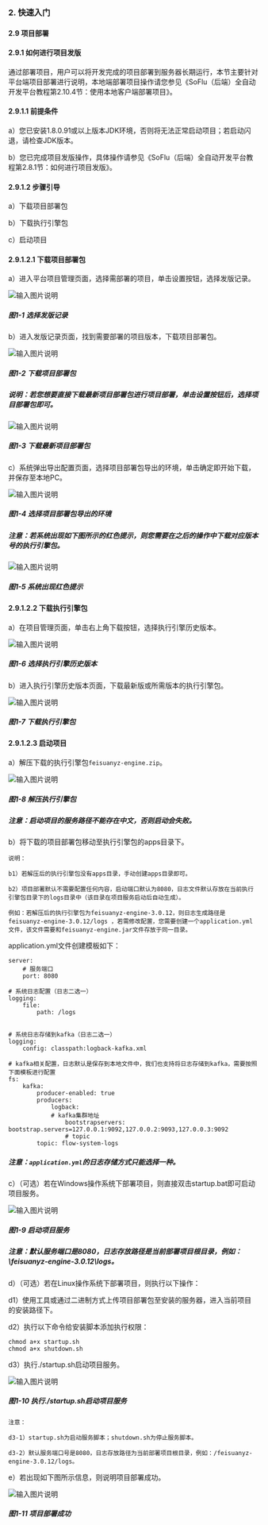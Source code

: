 ### 2. 快速入门

#### 2.9 项目部署

#### 2.9.1 如何进行项目发版

通过部署项目，用户可以将开发完成的项目部署到服务器长期运行，本节主要针对平台端项目部署进行说明，本地端部署项目操作请您参见《SoFlu（后端）全自动开发平台教程第2.10.4节：使用本地客户端部署项目》。

#### 2.9.1.1 前提条件

a）您已安装1.8.0.91或以上版本JDK环境，否则将无法正常启动项目；若启动闪退，请检查JDK版本。

b）您已完成项目发版操作，具体操作请参见《SoFlu（后端）全自动开发平台教程第2.8.1节：如何进行项目发版》。

#### 2.9.1.2 步骤引导

a）下载项目部署包

b）下载执行引擎包

c）启动项目

#### 2.9.1.2.1 下载项目部署包

a）进入平台项目管理页面，选择需部署的项目，单击设置按钮，选择发版记录。

![输入图片说明](../../../../images/SoFlu%EF%BC%88%E5%90%8E%E7%AB%AF%EF%BC%89%E5%BC%80%E5%8F%91%E5%B9%B3%E5%8F%B0/1.%20%E6%9C%80%E6%96%B0%E7%89%88%E6%9C%AC%20-%20%E6%9B%B4%E6%96%B0%E6%97%A5%E6%9C%9F%20-%202022.10.08/2.%20%E5%BF%AB%E9%80%9F%E5%85%A5%E9%97%A8/9.%20%E9%A1%B9%E7%9B%AE%E9%83%A8%E7%BD%B2/image.png)

##### 图1-1 选择发版记录

b）进入发版记录页面，找到需要部署的项目版本，下载项目部署包。

![输入图片说明](../../../../images/SoFlu%EF%BC%88%E5%90%8E%E7%AB%AF%EF%BC%89%E5%BC%80%E5%8F%91%E5%B9%B3%E5%8F%B0/1.%20%E6%9C%80%E6%96%B0%E7%89%88%E6%9C%AC%20-%20%E6%9B%B4%E6%96%B0%E6%97%A5%E6%9C%9F%20-%202022.10.08/2.%20%E5%BF%AB%E9%80%9F%E5%85%A5%E9%97%A8/9.%20%E9%A1%B9%E7%9B%AE%E9%83%A8%E7%BD%B2/1-2.png)

##### 图1-2 下载项目部署包

##### 说明：若您想要直接下载最新项目部署包进行项目部署，单击设置按钮后，选择项目部署包即可。

![输入图片说明](../../../../images/SoFlu%EF%BC%88%E5%90%8E%E7%AB%AF%EF%BC%89%E5%BC%80%E5%8F%91%E5%B9%B3%E5%8F%B0/1.%20%E6%9C%80%E6%96%B0%E7%89%88%E6%9C%AC%20-%20%E6%9B%B4%E6%96%B0%E6%97%A5%E6%9C%9F%20-%202022.10.08/2.%20%E5%BF%AB%E9%80%9F%E5%85%A5%E9%97%A8/9.%20%E9%A1%B9%E7%9B%AE%E9%83%A8%E7%BD%B2/1-3.png)

##### 图1-3 下载最新项目部署包

c）系统弹出导出配置页面，选择项目部署包导出的环境，单击确定即开始下载，并保存至本地PC。

![输入图片说明](../../../../images/SoFlu%EF%BC%88%E5%90%8E%E7%AB%AF%EF%BC%89%E5%BC%80%E5%8F%91%E5%B9%B3%E5%8F%B0/1.%20%E6%9C%80%E6%96%B0%E7%89%88%E6%9C%AC%20-%20%E6%9B%B4%E6%96%B0%E6%97%A5%E6%9C%9F%20-%202022.10.08/2.%20%E5%BF%AB%E9%80%9F%E5%85%A5%E9%97%A8/9.%20%E9%A1%B9%E7%9B%AE%E9%83%A8%E7%BD%B2/1-4.png)

##### 图1-4 选择项目部署包导出的环境

##### 注意：若系统出现如下图所示的红色提示，则您需要在之后的操作中下载对应版本号的执行引擎包。

![输入图片说明](../../../../images/SoFlu%EF%BC%88%E5%90%8E%E7%AB%AF%EF%BC%89%E5%BC%80%E5%8F%91%E5%B9%B3%E5%8F%B0/1.%20%E6%9C%80%E6%96%B0%E7%89%88%E6%9C%AC%20-%20%E6%9B%B4%E6%96%B0%E6%97%A5%E6%9C%9F%20-%202022.10.08/2.%20%E5%BF%AB%E9%80%9F%E5%85%A5%E9%97%A8/9.%20%E9%A1%B9%E7%9B%AE%E9%83%A8%E7%BD%B2/1-5.png)

##### 图1-5 系统出现红色提示

#### 2.9.1.2.2 下载执行引擎包

a）在项目管理页面，单击右上角下载按钮，选择执行引擎历史版本。

![输入图片说明](../../../../images/SoFlu%EF%BC%88%E5%90%8E%E7%AB%AF%EF%BC%89%E5%BC%80%E5%8F%91%E5%B9%B3%E5%8F%B0/1.%20%E6%9C%80%E6%96%B0%E7%89%88%E6%9C%AC%20-%20%E6%9B%B4%E6%96%B0%E6%97%A5%E6%9C%9F%20-%202022.10.08/2.%20%E5%BF%AB%E9%80%9F%E5%85%A5%E9%97%A8/9.%20%E9%A1%B9%E7%9B%AE%E9%83%A8%E7%BD%B2/1-6.png)

##### 图1-6 选择执行引擎历史版本

b）进入执行引擎历史版本页面，下载最新版或所需版本的执行引擎包。

![输入图片说明](../../../../images/SoFlu%EF%BC%88%E5%90%8E%E7%AB%AF%EF%BC%89%E5%BC%80%E5%8F%91%E5%B9%B3%E5%8F%B0/1.%20%E6%9C%80%E6%96%B0%E7%89%88%E6%9C%AC%20-%20%E6%9B%B4%E6%96%B0%E6%97%A5%E6%9C%9F%20-%202022.10.08/2.%20%E5%BF%AB%E9%80%9F%E5%85%A5%E9%97%A8/9.%20%E9%A1%B9%E7%9B%AE%E9%83%A8%E7%BD%B2/1-7.png)

##### 图1-7 下载执行引擎包

#### 2.9.1.2.3 启动项目

a）解压下载的执行引擎包` feisuanyz-engine.zip `。

![输入图片说明](../../../../images/SoFlu%EF%BC%88%E5%90%8E%E7%AB%AF%EF%BC%89%E5%BC%80%E5%8F%91%E5%B9%B3%E5%8F%B0/1.%20%E6%9C%80%E6%96%B0%E7%89%88%E6%9C%AC%20-%20%E6%9B%B4%E6%96%B0%E6%97%A5%E6%9C%9F%20-%202022.10.08/2.%20%E5%BF%AB%E9%80%9F%E5%85%A5%E9%97%A8/9.%20%E9%A1%B9%E7%9B%AE%E9%83%A8%E7%BD%B2/1-8.png)

##### 图1-8 解压执行引擎包

##### 注意：启动项目的服务路径不能存在中文，否则启动会失败。

b）将下载的项目部署包移动至执行引擎包的apps目录下。

```
说明：

b1）若解压后的执行引擎包没有apps目录，手动创建apps目录即可。

b2）项目部署默认不需要配置任何内容，启动端口默认为8080，日志文件默认存放在当前执行引擎包目录下的logs目录中（该目录在项目服务启动后自动生成）。

例如：若解压后的执行引擎包为feisuanyz-engine-3.0.12，则日志生成路径是 feisuanyz-engine-3.0.12/logs ，若需修改配置，您需要创建一个application.yml文件，该文件需要和feisuanyz-engine.jar文件存放于同一目录。
```

application.yml文件创建模板如下：

```
server:
    # 服务端口
    port: 8080

# 系统日志配置（日志二选一）
logging:
    file:
        path: /logs


# 系统日志存储到kafka（日志二选一）
logging:
    config: classpath:logback-kafka.xml

# kafka相关配置，日志默认是保存到本地文件中，我们也支持将日志存储到kafka，需要按照下面模板进行配置
fs:
    kafka:
        producer-enabled: true
        producers:
            logback:
            # kafka集群地址
                bootstrapservers: bootstrap.servers=127.0.0.1:9092,127.0.0.2:9093,127.0.0.3:9092
                # topic
        topic: flow-system-logs
```

##### 注意：` application.yml `的日志存储方式只能选择一种。

c）（可选）若在Windows操作系统下部署项目，则直接双击startup.bat即可启动项目服务。

![输入图片说明](../../../../images/SoFlu%EF%BC%88%E5%90%8E%E7%AB%AF%EF%BC%89%E5%BC%80%E5%8F%91%E5%B9%B3%E5%8F%B0/1.%20%E6%9C%80%E6%96%B0%E7%89%88%E6%9C%AC%20-%20%E6%9B%B4%E6%96%B0%E6%97%A5%E6%9C%9F%20-%202022.10.08/2.%20%E5%BF%AB%E9%80%9F%E5%85%A5%E9%97%A8/9.%20%E9%A1%B9%E7%9B%AE%E9%83%A8%E7%BD%B2/1-9.png)

##### 图1-9 启动项目服务

##### 注意：默认服务端口是8080，日志存放路径是当前部署项目根目录，例如：\feisuanyz-engine-3.0.12\logs。

d）（可选）若在Linux操作系统下部署项目，则执行以下操作：

d1）使用工具或通过二进制方式上传项目部署包至安装的服务器，进入当前项目的安装路径下。

d2）执行以下命令给安装脚本添加执行权限：

```
chmod a+x startup.sh
chmod a+x shutdown.sh
```

d3）执行./startup.sh启动项目服务。

![输入图片说明](../../../../images/SoFlu%EF%BC%88%E5%90%8E%E7%AB%AF%EF%BC%89%E5%BC%80%E5%8F%91%E5%B9%B3%E5%8F%B0/1.%20%E6%9C%80%E6%96%B0%E7%89%88%E6%9C%AC%20-%20%E6%9B%B4%E6%96%B0%E6%97%A5%E6%9C%9F%20-%202022.10.08/2.%20%E5%BF%AB%E9%80%9F%E5%85%A5%E9%97%A8/9.%20%E9%A1%B9%E7%9B%AE%E9%83%A8%E7%BD%B2/1-10.png)

##### 图1-10 执行./startup.sh启动项目服务


```
注意：

d3-1）startup.sh为启动服务脚本；shutdown.sh为停止服务脚本。

d3-2）默认服务端口号是8080，日志存放路径为当前部署项目根目录，例如：/feisuanyz-engine-3.0.12/logs。
```

e）若出现如下图所示信息，则说明项目部署成功。

![输入图片说明](../../../../images/SoFlu%EF%BC%88%E5%90%8E%E7%AB%AF%EF%BC%89%E5%BC%80%E5%8F%91%E5%B9%B3%E5%8F%B0/1.%20%E6%9C%80%E6%96%B0%E7%89%88%E6%9C%AC%20-%20%E6%9B%B4%E6%96%B0%E6%97%A5%E6%9C%9F%20-%202022.10.08/2.%20%E5%BF%AB%E9%80%9F%E5%85%A5%E9%97%A8/9.%20%E9%A1%B9%E7%9B%AE%E9%83%A8%E7%BD%B2/1-11.png)

##### 图1-11 项目部署成功
